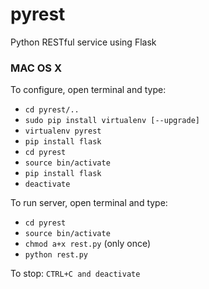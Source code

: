 # pyrest
Python RESTful service using Flask

### MAC OS X
To configure, open terminal and type:
* `cd pyrest/..`
* `sudo pip install virtualenv [--upgrade]`
* `virtualenv pyrest`
* `pip install flask`
* `cd pyrest`
* `source bin/activate`
* `pip install flask`
* `deactivate`

To run server, open terminal and type:
* `cd pyrest`
* `source bin/activate`
* `chmod a+x rest.py` (only once)
* `python rest.py`

To stop: `CTRL+C and deactivate`
